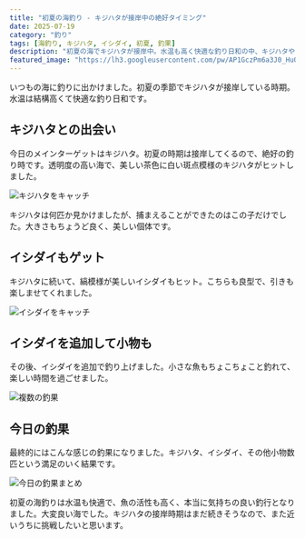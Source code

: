 ```yaml
---
title: "初夏の海釣り - キジハタが接岸中の絶好タイミング"
date: 2025-07-19
category: "釣り"
tags: [海釣り, キジハタ, イシダイ, 初夏, 釣果]
description: "初夏の海でキジハタが接岸中。水温も高く快適な釣り日和の中、キジハタやイシダイをキャッチした釣行記。"
featured_image: "https://lh3.googleusercontent.com/pw/AP1GczPm6a3J0_HuOAfKg3xQEyVt3EzIthQvdZUb4-9psILG_PGeY6FD3coQxdqFkUO7eA5Mi4UiEt4P266zaOBP3yqPYgzoxi-4KxBCzT6PTCp15O5jXTmY=w800-h534-s-no-gm?authuser=0"
---
```


<!-- 元のGoogle Photosリンク: https://photos.app.goo.gl/1YncgMNkxomRnPHU9 -->

いつもの海に釣りに出かけました。初夏の季節でキジハタが接岸している時期。水温は結構高くて快適な釣り日和です。

## キジハタとの出会い

今日のメインターゲットはキジハタ。初夏の時期は接岸してくるので、絶好の釣り時です。透明度の高い海で、美しい茶色に白い斑点模様のキジハタがヒットしました。

![キジハタをキャッチ](https://lh3.googleusercontent.com/pw/AP1GczPm6a3J0_HuOAfKg3xQEyVt3EzIthQvdZUb4-9psILG_PGeY6FD3coQxdqFkUO7eA5Mi4UiEt4P266zaOBP3yqPYgzoxi-4KxBCzT6PTCp15O5jXTmY=w800-h534-s-no-gm?authuser=0)

キジハタは何匹か見かけましたが、捕まえることができたのはこの子だけでした。大きさもちょうど良く、美しい個体です。

## イシダイもゲット

キジハタに続いて、縞模様が美しいイシダイもヒット。こちらも良型で、引きも楽しませてくれました。

![イシダイをキャッチ](https://lh3.googleusercontent.com/pw/AP1GczOYrFeZdjd5pM6RKkHrveCk6sxluj4vQhOqjp2ENl6F7yYgDxIMDtCdVtj501GD39jjjxUnU3mUn0kWJKOOapF_kNsxRKzZV-MifwsTayfeYiI5oT1wsAz3p4GIuFNRPK2AY6PGufmYqZ1k5J1KSM0glA=w800-h534-s-no-gm?authuser=0)

## イシダイを追加して小物も

その後、イシダイを追加で釣り上げました。小さな魚もちょこちょこと釣れて、楽しい時間を過ごせました。

![複数の釣果](https://lh3.googleusercontent.com/pw/AP1GczPDawl-rEyvxtOk9cE7Zxe8fU1DeoPrF89dVjaPBKJRwaqSuM-6JG0SapX8QClDNiQGErVeYe-7NsDQOvJS5lPZdQc7YF-F71Qdo0hUPgzmIr8kFQh0awoyz0MJdgltldkOZZdhwdH0FlYwcF7T_Fv7LA=w800-h534-s-no-gm?authuser=0)

## 今日の釣果

最終的にはこんな感じの釣果になりました。キジハタ、イシダイ、その他小物数匹という満足のいく結果です。

![今日の釣果まとめ](https://lh3.googleusercontent.com/pw/AP1GczNwWaa4E84cWub6csbzOsOf2-3WFeRJiIxc0CFLAp187XXWsqx30wL3XvlynJNMF1C2WspMvns29BaPkaZIYcyR25_G7UaIFwrppYB9Z4f0liPnYOVzXTkgpdgmqShH9Weyg1Zr1tqLQGn8BQE0Rgrxiw=w800-h449-s-no-gm?authuser=0)

初夏の海釣りは水温も快適で、魚の活性も高く、本当に気持ちの良い釣行となりました。大変良い海でした。キジハタの接岸時期はまだ続きそうなので、また近いうちに挑戦したいと思います。
